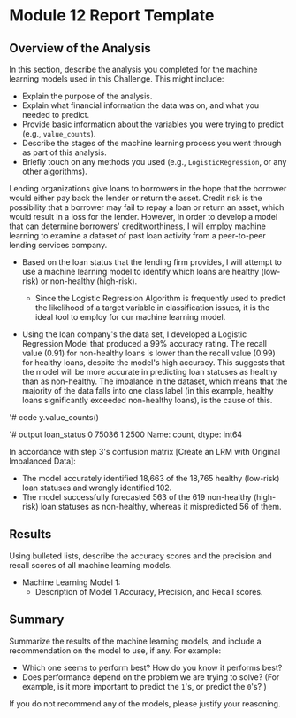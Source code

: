 # Module 12 Report Template

## Overview of the Analysis

In this section, describe the analysis you completed for the machine learning models used in this Challenge. This might include:

* Explain the purpose of the analysis.
* Explain what financial information the data was on, and what you needed to predict.
* Provide basic information about the variables you were trying to predict (e.g., `value_counts`).
* Describe the stages of the machine learning process you went through as part of this analysis.
* Briefly touch on any methods you used (e.g., `LogisticRegression`, or any other algorithms).

Lending organizations give loans to borrowers in the hope that the borrower would either pay back the lender or return the asset. Credit risk is the possibility that a borrower may fail to repay a loan or return an asset, which would result in a loss for the lender. However, in order to develop a model that can determine borrowers' creditworthiness, I will employ machine learning to examine a dataset of past loan activity from a peer-to-peer lending services company.

- Based on the loan status that the lending firm provides, I will attempt to use a machine learning model to identify which loans are healthy (low-risk) or non-healthy (high-risk).
    - Since the Logistic Regression Algorithm is frequently used to predict the likelihood of a target variable in classification issues, it is the ideal tool to employ for our machine learning model.

- Using the loan company's the data set, I developed a Logistic Regression Model that produced a 99% accuracy rating. The recall value (0.91) for non-healthy loans is lower than the recall value (0.99) for healthy loans, despite the model's high accuracy. This suggests that the model will be more accurate in predicting loan statuses as healthy than as non-healthy. The imbalance in the dataset, which means that the majority of the data falls into one class label (in this example, healthy loans significantly exceeded non-healthy loans), is the cause of this.

'# code
y.value_counts()

'# output
loan_status
0    75036
1     2500
Name: count, dtype: int64


In accordance with step 3's confusion matrix [Create an LRM with Original Imbalanced Data]:

- The model accurately identified 18,663 of the 18,765 healthy (low-risk) loan statuses and wrongly identified 102.
- The model successfully forecasted 563 of the 619 non-healthy (high-risk) loan statuses as non-healthy, whereas it mispredicted 56 of them.


## Results

Using bulleted lists, describe the accuracy scores and the precision and recall scores of all machine learning models.

* Machine Learning Model 1:
    * Description of Model 1 Accuracy, Precision, and Recall scores.

## Summary

Summarize the results of the machine learning models, and include a recommendation on the model to use, if any. For example:

* Which one seems to perform best? How do you know it performs best?
* Does performance depend on the problem we are trying to solve? (For example, is it more important to predict the `1`'s, or predict the `0`'s? )

If you do not recommend any of the models, please justify your reasoning.
